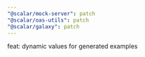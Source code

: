 ```yaml
---
"@scalar/mock-server": patch
"@scalar/oas-utils": patch
"@scalar/galaxy": patch
---
```


feat: dynamic values for generated examples
